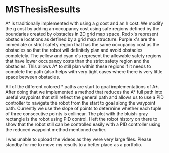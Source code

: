 # MSThesisResults

A* is traditionally implemented with using a g cost and an h cost. We modify the g cost by adding an occupancy cost using safe regions defined by the boundaries created by obstacles in 2D grid map space. Red x's represent obstacle locations as defined by a grid map structure. Purple x's are the immediate or strict safety region that has the same occupancy cost as the obstacles so that the robot will definitely plan and avoid obstacles completely. The yellow and cyan x's represent the allowable safety regions that have lower occupancy costs than the strict safety region and the obstacles. This allows A* to still plan within these regions if it needs to complete the path (also helps with very tight cases where there is very little space between obstacles. 

All of the different colored * paths are start to goal implementations of A*. After doing that we implemented a method that reduces the A* full path into useful waypoints that still reflect the general path and allows us to use a PID controller to navigate the robot from the start to goal along the waypoint path. Currently we use the slope of points to determine whether each tuple of three consecutive points is collinear. The plot with the bluish-gray rectangle is the robot using PID control. I left the robot history on there to show that the robot still can be controlled easily with a PID controller using the reduced waypoint method mentioned earlier. 

I was unable to upload the videos as they were very large files. Please standby for me to move my results to a better place as a portfolio.
